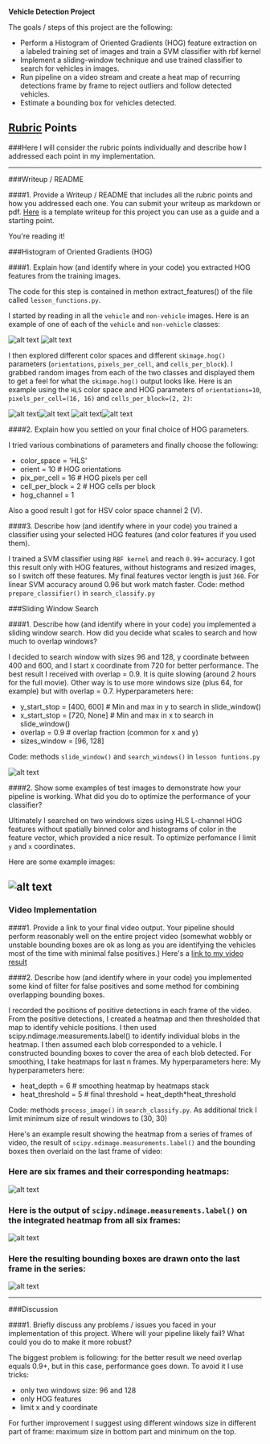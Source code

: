
**Vehicle Detection Project**

The goals / steps of this project are the following:

* Perform a Histogram of Oriented Gradients (HOG) feature extraction on a labeled training set of images and train a SVM classifier with rbf kernel
* Implement a sliding-window technique and use trained classifier to search for vehicles in images.
* Run pipeline on a video stream and create a heat map of recurring detections frame by frame to reject outliers and follow detected vehicles.
* Estimate a bounding box for vehicles detected.

[//]: # (Image References)
[image1car]: /train_images/vehicles/GTI_Far/image0045.png
[image1notcar]: /train_images/non-vehicles/Extras/extra40.png
[image3]: ./examples/sliding_windows.jpg
[image4]: ./examples/sliding_window.jpg
[image5]: ./examples/bboxes_and_heat.png
[image6]: ./examples/labels_map.png
[image7]: ./examples/output_bboxes.png
[video1]: ./project_video.mp4

## [Rubric](https://review.udacity.com/#!/rubrics/513/view) Points
###Here I will consider the rubric points individually and describe how I addressed each point in my implementation.  

---
###Writeup / README

####1. Provide a Writeup / README that includes all the rubric points and how you addressed each one.  You can submit your writeup as markdown or pdf.  [Here](https://github.com/udacity/CarND-Vehicle-Detection/blob/master/writeup_template.md) is a template writeup for this project you can use as a guide and a starting point.  

You're reading it!

###Histogram of Oriented Gradients (HOG)

####1. Explain how (and identify where in your code) you extracted HOG features from the training images.

The code for this step is contained in methon extract_features() of the file called `lesson_functions.py`.  

I started by reading in all the `vehicle` and `non-vehicle` images.  Here is an example of one of each of the `vehicle` and `non-vehicle` classes:

![alt text][image1car] ![alt text][image1notcar]

I then explored different color spaces and different `skimage.hog()` parameters (`orientations`, `pixels_per_cell`, and `cells_per_block`).  I grabbed random images from each of the two classes and displayed them to get a feel for what the `skimage.hog()` output looks like.
Here is an example using the `HLS` color space and HOG parameters of `orientations=10`, `pixels_per_cell=(16, 16)` and `cells_per_block=(2, 2)`:


![alt text](./output_images/figure_1.png)![alt text](./output_images/figure_2.png)
![alt text](./output_images/figure_3.png)![alt text](./output_images/figure_4.png)

####2. Explain how you settled on your final choice of HOG parameters.

I tried various combinations of parameters and finally choose the following:  
* color_space = 'HLS'  
* orient = 10  # HOG orientations
* pix_per_cell = 16  # HOG pixels per cell
* cell_per_block = 2  # HOG cells per block
* hog_channel = 1

Also a good result I got for HSV color space channel 2 (V). 

####3. Describe how (and identify where in your code) you trained a classifier using your selected HOG features (and color features if you used them).

I trained a SVM classifier using `RBF kernel` and reach `0.99+` accuracy. I got this result only with HOG features, without histograms and resized images, so I switch off these features. My final features vector length is just `360`.
For linear SVM accuracy around 0.96 but work match faster. 
Code: method `prepare_classifier()` in `search_classify.py`

###Sliding Window Search

####1. Describe how (and identify where in your code) you implemented a sliding window search.  How did you decide what scales to search and how much to overlap windows?

I decided to search window with sizes 96 and 128, y coordinate between 400 and 600, and I start x coordinate from 720 for better performance. The best result I received with overlap = 0.9. It is quite slowing (around 2 hours for the full movie). Other way is to use more windows size (plus 64, for example) but with overlap = 0.7.
Hyperparameters here:
* y_start_stop = [400, 600]  # Min and max in y to search in slide_window()
* x_start_stop = [720, None] # Min and max in x to search in slide_window()
* overlap = 0.9 # overlap fraction (common for x and y)
* sizes_window = [96, 128]

Code: methods `slide_window()` and `search_windows()` in `lesson funtions.py`

![alt text][image3]

####2. Show some examples of test images to demonstrate how your pipeline is working.  What did you do to optimize the performance of your classifier?

Ultimately I searched on two windows sizes using HLS L-channel HOG features without spatially binned color and histograms of color in the feature vector, which provided a nice result. To optimize perfomance I limit `y` and `x` coordinates. 

Here are some example images:

![alt text][image4]
---

### Video Implementation

####1. Provide a link to your final video output.  Your pipeline should perform reasonably well on the entire project video (somewhat wobbly or unstable bounding boxes are ok as long as you are identifying the vehicles most of the time with minimal false positives.)
Here's a [link to my video result](./output_images/project_video_result.mp4)


####2. Describe how (and identify where in your code) you implemented some kind of filter for false positives and some method for combining overlapping bounding boxes.

I recorded the positions of positive detections in each frame of the video. From the positive detections, I created a heatmap and then thresholded that map to identify vehicle positions. I then used scipy.ndimage.measurements.label() to identify individual blobs in the heatmap. I then assumed each blob corresponded to a vehicle. I constructed bounding boxes to cover the area of each blob detected. For smoothing, I take heatmaps for last n frames. My hyperparameters here:
My hyperparameters here:
* heat_depth = 6 # smoothing heatmap by heatmaps stack
* heat_threshold = 5 # final threshold = heat_depth*heat_threshold

Code: methods `process_image()` in `search_classify.py`. As additional trick I limit minimum size of result windows to (30, 30)

Here's an example result showing the heatmap from a series of frames of video, the result of `scipy.ndimage.measurements.label()` and the bounding boxes then overlaid on the last frame of video:

### Here are six frames and their corresponding heatmaps:

![alt text][image5]

### Here is the output of `scipy.ndimage.measurements.label()` on the integrated heatmap from all six frames:
![alt text][image6]

### Here the resulting bounding boxes are drawn onto the last frame in the series:
![alt text][image7]



---

###Discussion

####1. Briefly discuss any problems / issues you faced in your implementation of this project.  Where will your pipeline likely fail?  What could you do to make it more robust?

The biggest problem is following: for the better result we need overlap equals 0.9+, but in this case, performance goes down. To avoid it I use  tricks:
* only two windows size: 96 and 128
* only HOG features
* limit x and y coordinate

For further improvement I suggest using different windows size in different part of frame: maximum size in bottom part and minimum on the top.   
